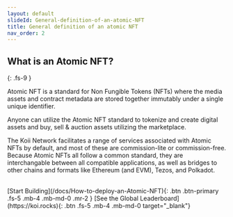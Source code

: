 ```yaml
---
layout: default
slideId: General-definition-of-an-atomic-NFT
title: General definition of an atomic NFT
nav_order: 2
---
```


## What is an Atomic NFT?
{: .fs-9 }

Atomic NFT is a standard for Non Fungible Tokens (NFTs) where the media assets and contract metadata are stored together immutably under a single unique identifier.

Anyone can utilize the Atomic NFT standard to tokenize and create digital assets and buy, sell & auction assets utilizing the marketplace. 

The Koii Network facilitates a range of services associated with Atomic NFTs by default, and most of these are commission-lite or commission-free. Because Atomic NFTs all follow a common standard, they are interchangable between all compatible applications, as well as bridges to other chains and formats like Ethereum (and EVM), Tezos, and Polkadot.

<br>
[Start Building](/docs/How-to-deploy-an-Atomic-NFT){: .btn .btn-primary .fs-5 .mb-4 .mb-md-0 .mr-2 } [See the Global Leaderboard](https://koi.rocks){: .btn .fs-5 .mb-4 .mb-md-0 target="_blank"}
